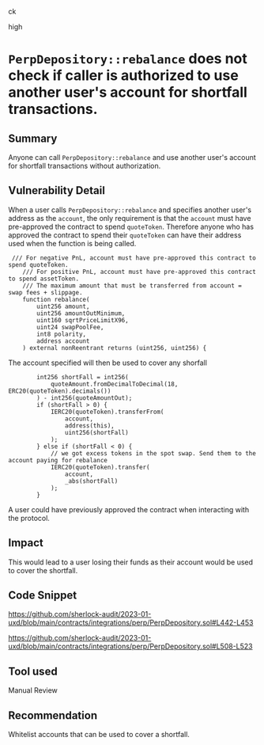 ck

high

# `PerpDepository::rebalance` does not check if caller is authorized to use another user's account for shortfall transactions.

## Summary

Anyone can call `PerpDepository::rebalance` and use another user's account for shortfall transactions without authorization.

## Vulnerability Detail

When a user calls `PerpDepository::rebalance` and specifies another user's address as the `account`, the only requirement is that the `account` must have pre-approved the contract to spend `quoteToken`. Therefore anyone who has approved the contract to spend their `quoteToken` can have their address used when the function is being called.

```solidity
 /// For negative PnL, account must have pre-approved this contract to spend quoteToken.
    /// For positive PnL, account must have pre-approved this contract to spend assetToken.
    /// The maximum amount that must be transferred from account = swap fees + slippage.
    function rebalance(
        uint256 amount,
        uint256 amountOutMinimum,
        uint160 sqrtPriceLimitX96,
        uint24 swapPoolFee,
        int8 polarity,
        address account
    ) external nonReentrant returns (uint256, uint256) {
```

The account specified will then be used to cover any shorfall

```solidity
        int256 shortFall = int256(
            quoteAmount.fromDecimalToDecimal(18, ERC20(quoteToken).decimals())
        ) - int256(quoteAmountOut);
        if (shortFall > 0) {
            IERC20(quoteToken).transferFrom(
                account,
                address(this),
                uint256(shortFall)
            );
        } else if (shortFall < 0) {
            // we got excess tokens in the spot swap. Send them to the account paying for rebalance
            IERC20(quoteToken).transfer(
                account,
                _abs(shortFall)
            );
        }
```

A user could have previously approved the contract when interacting with the protocol.

## Impact

This would lead to a user losing their funds as their account would be used to cover the shortfall.

## Code Snippet

https://github.com/sherlock-audit/2023-01-uxd/blob/main/contracts/integrations/perp/PerpDepository.sol#L442-L453

https://github.com/sherlock-audit/2023-01-uxd/blob/main/contracts/integrations/perp/PerpDepository.sol#L508-L523

## Tool used

Manual Review

## Recommendation

Whitelist accounts that can be used to cover a shortfall.